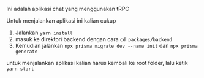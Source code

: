 Ini adalah aplikasi chat yang menggunakan tRPC

Untuk menjalankan aplikasi ini kalian cukup 

1. Jalankan `yarn install`
2. masuk ke direktori backend dengan cara `cd packages/backend`
3. Kemudian jalankan `npx prisma migrate dev --name init` dan `npx prisma generate`


untuk menjalankan aplikasi kalian harus kembali ke root folder, lalu ketik `yarn start`